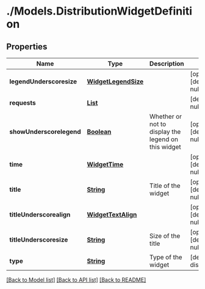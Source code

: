 # ./Models.DistributionWidgetDefinition
## Properties

Name | Type | Description | Notes
------------ | ------------- | ------------- | -------------
**legendUnderscoresize** | [**WidgetLegendSize**][1] |  | [optional] [default to null]
**requests** | [**List**][2] |  | [default to null]
**showUnderscorelegend** | [**Boolean**][3] | Whether or not to display the legend on this widget | [optional] [default to null]
**time** | [**WidgetTime**][4] |  | [optional] [default to null]
**title** | [**String**][5] | Title of the widget | [optional] [default to null]
**titleUnderscorealign** | [**WidgetTextAlign**][6] |  | [optional] [default to null]
**titleUnderscoresize** | [**String**][5] | Size of the title | [optional] [default to null]
**type** | [**String**][5] | Type of the widget | [default to distribution]

[[Back to Model list]][7] [[Back to API list]][8] [[Back to README]][9]

[1]: WidgetLegendSize.md
[2]: DistributionWidgetRequest.md
[3]: boolean.md
[4]: WidgetTime.md
[5]: string.md
[6]: WidgetTextAlign.md
[7]: ../README.md#documentation-for-models
[8]: ../README.md#documentation-for-api-endpoints
[9]: ../README.md
